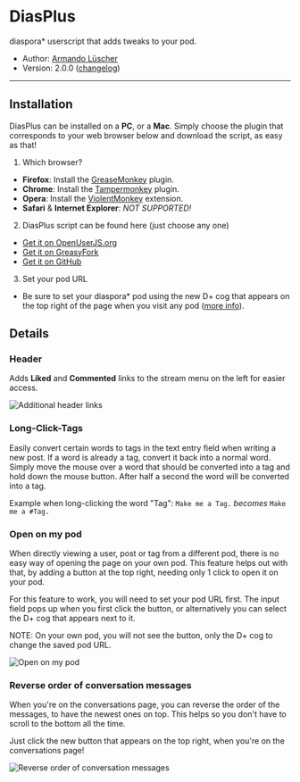 # DiasPlus

diaspora\* userscript that adds tweaks to your pod.

- Author: [Armando Lüscher](https://diasp.eu/people/c2d5d7b0852901324e075404a6b20780)
- Version: 2.0.0 ([changelog](https://github.com/noplanman/DiasPlus/blob/master/CHANGELOG.md))

---

## Installation

DiasPlus can be installed on a **PC**, or a **Mac**.
Simply choose the plugin that corresponds to your web browser below and download the script, as easy as that!

1. Which browser?
  - **Firefox**: Install the [GreaseMonkey](https://addons.mozilla.org/en-US/firefox/addon/greasemonkey/) plugin.
  - **Chrome**: Install the [Tampermonkey](https://chrome.google.com/webstore/detail/tampermonkey/dhdgffkkebhmkfjojejmpbldmpobfkfo?hl=en) plugin.
  - **Opera**: Install the [ViolentMonkey](https://addons.opera.com/en/extensions/details/violent-monkey/) extension.
  - **Safari** & **Internet Explorer**: *NOT SUPPORTED!*

2. DiasPlus script can be found here (just choose any one)
  - [Get it on OpenUserJS.org](https://openuserjs.org/install/noplanman/DiasPlus.user.js)
  - [Get it on GreasyFork](https://greasyfork.org/en/scripts/7789-diasplus/code/DiasPlus.user.js)
  - [Get it on GitHub](https://raw.githubusercontent.com/noplanman/DiasPlus/master/DiasPlus.user.js)

3. Set your pod URL
  - Be sure to set your diaspora\* pod using the new D+ cog that appears on the top right of the page when you visit any pod ([more info](#open-on-my-pod)).

## Details

### Header

Adds **Liked** and **Commented** links to the stream menu on the left for easier access.

![Additional header links](https://github.com/noplanman/DiasPlus/raw/master/assets/stream-menu-links.png)

### Long-Click-Tags

Easily convert certain words to tags in the text entry field when writing a new post.
If a word is already a tag, convert it back into a normal word.
Simply move the mouse over a word that should be converted into a tag and hold down the mouse button. After half a second the word will be converted into a tag.

Example when long-clicking the word "Tag": `Make me a Tag.` *becomes* `Make me a #Tag.`

### Open on my pod

When directly viewing a user, post or tag from a different pod, there is no easy way of opening the page on your own pod.
This feature helps out with that, by adding a button at the top right, needing only 1 click to open it on your pod.

For this feature to work, you will need to set your pod URL first. The input field pops up when you first click the button, or alternatively you can select the D+ cog that appears next to it.

NOTE: On your own pod, you will not see the button, only the D+ cog to change the saved pod URL.

![Open on my pod](https://github.com/noplanman/DiasPlus/raw/master/assets/open-on-my-pod.png)

### Reverse order of conversation messages

When you're on the conversations page, you can reverse the order of the messages, to have the newest ones on top. This helps so you don't have to scroll to the bottom all the time.

Just click the new button that appears on the top right, when you're on the conversations page!

![Reverse order of conversation messages](https://github.com/noplanman/DiasPlus/raw/master/assets/reverse-order-of-conversation-messages.png)
